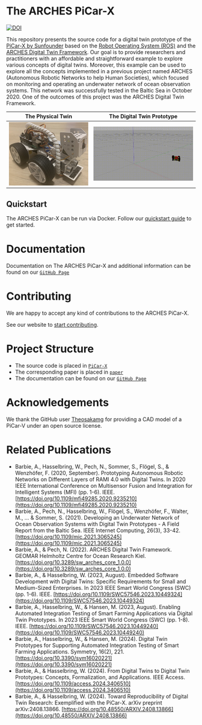 
# The ARCHES PiCar-X

[![DOI](https://joss.theoj.org/papers/10.21105/joss.07179/status.svg)](https://doi.org/10.21105/joss.07179)

This repository presents the source code for a digital twin prototype of the [PiCar-X by Sunfounder](https://www.sunfounder.com/products/picar-x) based on the [Robot Operating System (ROS)](https://ros.org) and the [ARCHES Digital Twin Framework](https://git.geomar.de/open-source/arches). Our goal is to provide researchers and practitioners with an affordable and straightforward example to explore various concepts of digital twins. Moreover, this example can be used to explore all the concepts implemented in a previous project named ARCHES (Autonomous Robotic Networks to help Human Societies), which focused on monitoring and operating an underwater network of ocean observation systems. This network was successfully tested in the Baltic Sea in October 2020. One of the outcomes of this project was the ARCHES Digital Twin Framework.

 The Physical Twin | The Digital Twin Prototype 
--- | ---
![Physical Twin](./docs/assets/images/picarx-pt.jpg "The PiCar-x by Sunfounder") | ![Digital Twin Prototype](./docs/assets/images/picarx-gazebo.gif "The digital twin prototype of the PiCar-X")


## Quickstart

The ARCHES PiCar-X can be run via Docker. Follow our [quickstart guide](https://cau-se.github.io/ARCHES-PiCar-X/getting_started.html) to get started.

# Documentation

Documentation on The ARCHES PiCar-X and additional information can be found on our [`GitHub Page`](https://cau-se.github.io/ARCHES-PiCar-X/)


# Contributing

We are happy to accept any kind of contributions to the ARCHES PiCar-X.

See our website to [start contributing](https://cau-se.github.io/ARCHES-PiCar-X/development/CONTRIBUTING.html).


# Project Structure

* The source code is placed in [`PiCar-X`](PiCar-X)
* The corresponding paper is placed in [`paper`](paper)
* The documentation can be found on our [`GitHub Page`](https://cau-se.github.io/ARCHES-PiCar-X/)

# Acknowledgements
We thank the GitHub user [Theosakamg](https://github.com/Theosakamg) for providing a CAD model of a PiCar-V under an open source license.

# Related Publications
- Barbie, A., Hasselbring, W., Pech, N., Sommer, S., Flögel, S., & Wenzhöfer, F. (2020, September). Prototyping Autonomous Robotic Networks on Different Layers of RAMI 4.0 with Digital Twins. In 2020 IEEE International Conference on Multisensor Fusion and Integration for Intelligent Systems (MFI) (pp. 1-6). IEEE. [https://doi.org/10.1109/mfi49285.2020.9235210](https://doi.org/10.1109/mfi49285.2020.9235210)
- Barbie, A., Pech, N., Hasselbring, W., Flögel, S., Wenzhöfer, F., Walter, M., ... & Sommer, S. (2021). Developing an Underwater Network of Ocean Observation Systems with Digital Twin Prototypes - A Field Report from the Baltic Sea. IEEE Internet Computing, 26(3), 33-42.  [https://doi.org/10.1109/mic.2021.3065245](https://doi.org/10.1109/mic.2021.3065245)
- Barbie, A., & Pech, N. (2022). ARCHES Digital Twin Framework. GEOMAR Helmholtz Centre for Ocean Research Kiel. [https://doi.org/10.3289/sw_arches_core_1.0.0](https://doi.org/10.3289/sw_arches_core_1.0.0)
- Barbie, A., & Hasselbring, W. (2023, August). Embedded Software Development with Digital Twins: Specific Requirements for Small and Medium-Sized Enterprises. In 2023 IEEE Smart World Congress (SWC) (pp. 1-6). IEEE. [https://doi.org/10.1109/SWC57546.2023.10449324](https://doi.org/10.1109/SWC57546.2023.10449324)
- Barbie, A., Hasselbring, W., & Hansen, M. (2023, August). Enabling Automated Integration Testing of Smart Farming Applications via Digital Twin Prototypes. In 2023 IEEE Smart World Congress (SWC) (pp. 1-8). IEEE. [https://doi.org/10.1109/SWC57546.2023.10449240](https://doi.org/10.1109/SWC57546.2023.10449240)
- Barbie, A., Hasselbring, W., & Hansen, M. (2024). Digital Twin Prototypes for Supporting Automated Integration Testing of Smart Farming Applications. Symmetry, 16(2), 221. [https://doi.org/10.3390/sym16020221](https://doi.org/10.3390/sym16020221)
- Barbie, A., & Hasselbring, W. (2024). From Digital Twins to Digital Twin Prototypes: Concepts, Formalization, and Applications. IEEE Access. [https://doi.org/10.1109/access.2024.3406510](https://doi.org/10.1109/access.2024.3406510)
- Barbie, A., & Hasselbring, W. (2024). Toward Reproducibility of Digital Twin Research: Exemplified with the PiCar-X. arXiv preprint arXiv:2408.13866. [https://doi.org/10.48550/ARXIV.2408.13866](https://doi.org/10.48550/ARXIV.2408.13866)
